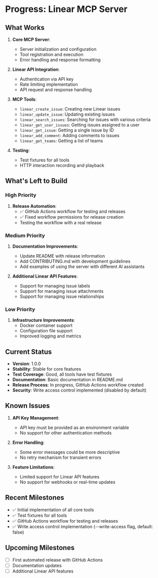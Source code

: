 # Progress: Linear MCP Server

## What Works
1. **Core MCP Server**:
   - Server initialization and configuration
   - Tool registration and execution
   - Error handling and response formatting

2. **Linear API Integration**:
   - Authentication via API key
   - Rate limiting implementation
   - API request and response handling

3. **MCP Tools**:
   - `linear_create_issue`: Creating new Linear issues
   - `linear_update_issue`: Updating existing issues
   - `linear_search_issues`: Searching for issues with various criteria
   - `linear_get_user_issues`: Getting issues assigned to a user
   - `linear_get_issue`: Getting a single issue by ID
   - `linear_add_comment`: Adding comments to issues
   - `linear_get_teams`: Getting a list of teams

4. **Testing**:
   - Test fixtures for all tools
   - HTTP interaction recording and playback

## What's Left to Build

### High Priority
1. **Release Automation**:
   - ✅ GitHub Actions workflow for testing and releases
   - ✅ Fixed workflow permissions for release creation
   - Testing the workflow with a real release

### Medium Priority
1. **Documentation Improvements**:
   - Update README with release information
   - Add CONTRIBUTING.md with development guidelines
   - Add examples of using the server with different AI assistants

2. **Additional Linear API Features**:
   - Support for managing issue labels
   - Support for managing issue attachments
   - Support for managing issue relationships

### Low Priority
1. **Infrastructure Improvements**:
   - Docker container support
   - Configuration file support
   - Improved logging and metrics

## Current Status
- **Version**: 1.0.0
- **Stability**: Stable for core features
- **Test Coverage**: Good, all tools have test fixtures
- **Documentation**: Basic documentation in README.md
- **Release Process**: In progress, GitHub Actions workflow created
- **Security**: Write access control implemented (disabled by default)

## Known Issues
1. **API Key Management**:
   - API key must be provided as an environment variable
   - No support for other authentication methods

2. **Error Handling**:
   - Some error messages could be more descriptive
   - No retry mechanism for transient errors

3. **Feature Limitations**:
   - Limited support for Linear API features
   - No support for webhooks or real-time updates

## Recent Milestones
- ✅ Initial implementation of all core tools
- ✅ Test fixtures for all tools
- ✅ GitHub Actions workflow for testing and releases
- ✅ Write access control implementation (--write-access flag, default: false)

## Upcoming Milestones
- [ ] First automated release with GitHub Actions
- [ ] Documentation updates
- [ ] Additional Linear API features
